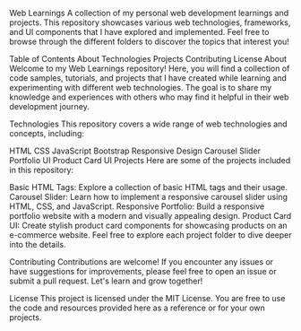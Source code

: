 Web Learnings
A collection of my personal web development learnings and projects. This repository showcases various web technologies, frameworks, and UI components that I have explored and implemented. Feel free to browse through the different folders to discover the topics that interest you!

Table of Contents
About
Technologies
Projects
Contributing
License
About
Welcome to my Web Learnings repository! Here, you will find a collection of code samples, tutorials, and projects that I have created while learning and experimenting with different web technologies. The goal is to share my knowledge and experiences with others who may find it helpful in their web development journey.

Technologies
This repository covers a wide range of web technologies and concepts, including:

HTML
CSS
JavaScript
Bootstrap
Responsive Design
Carousel Slider
Portfolio UI
Product Card UI
Projects
Here are some of the projects included in this repository:

Basic HTML Tags: Explore a collection of basic HTML tags and their usage.
Carousel Slider: Learn how to implement a responsive carousel slider using HTML, CSS, and JavaScript.
Responsive Portfolio: Build a responsive portfolio website with a modern and visually appealing design.
Product Card UI: Create stylish product card components for showcasing products on an e-commerce website.
Feel free to explore each project folder to dive deeper into the details.

Contributing
Contributions are welcome! If you encounter any issues or have suggestions for improvements, please feel free to open an issue or submit a pull request. Let's learn and grow together!

License
This project is licensed under the MIT License. You are free to use the code and resources provided here as a reference or for your own projects.